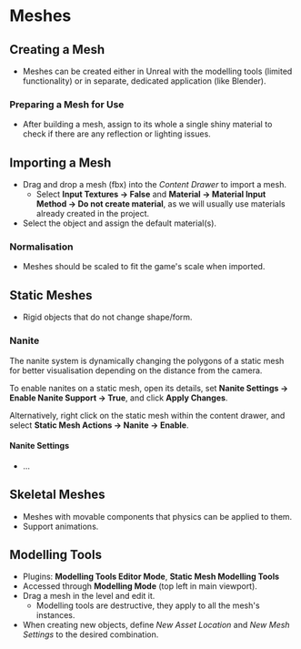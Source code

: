 # Meshes

## Creating a Mesh

- Meshes can be created either in Unreal with the modelling tools (limited functionality) or in separate, dedicated application (like Blender).

### Preparing a Mesh for Use

- After building a mesh, assign to its whole a single shiny material to check if there are any reflection or lighting issues.

## Importing a Mesh

- Drag and drop a mesh (fbx) into the _Content Drawer_ to import a mesh.
  - Select **Input Textures -> False** and **Material -> Material Input Method -> Do not create material**, as we will usually use materials already created in the project.
- Select the object and assign the default material(s).

### Normalisation

- Meshes should be scaled to fit the game's scale when imported.

## Static Meshes

- Rigid objects that do not change shape/form.

### Nanite

The nanite system is dynamically changing the polygons of a static mesh for better visualisation depending on the distance from the camera.

To enable nanites on a static mesh, open its details, set **Nanite Settings -> Enable Nanite Support -> True**, and click **Apply Changes**.

Alternatively, right click on the static mesh within the content drawer, and select **Static Mesh Actions -> Nanite -> Enable**.

#### Nanite Settings

- ...

## Skeletal Meshes

- Meshes with movable components that physics can be applied to them.
- Support animations.

## Modelling Tools

- Plugins: **Modelling Tools Editor Mode**, **Static Mesh Modelling Tools**
- Accessed through **Modelling Mode** (top left in main viewport).
- Drag a mesh in the level and edit it.
  - Modelling tools are destructive, they apply to all the mesh's instances.
- When creating new objects, define _New Asset Location_ and _New Mesh Settings_ to the desired combination.
